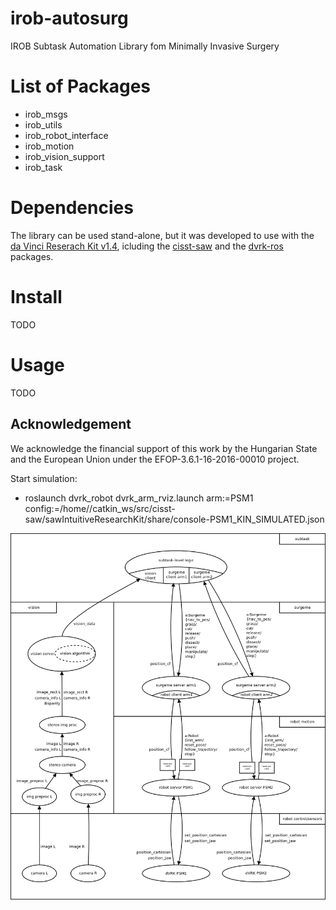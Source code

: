 # irob-autosurg
IROB Subtask Automation Library fom Minimally Invasive Surgery

# List of Packages
* irob_msgs
* irob_utils
* irob_robot_interface
* irob_motion
* irob_vision_support
* irob_task

# Dependencies
The library can be used stand-alone, but it was developed to use with the [da Vinci Reserach Kit v1.4](https://github.com/jhu-dvrk/sawIntuitiveResearchKit/wiki), icluding the [cisst-saw](https://github.com/jhu-cisst/cisst/wiki/Compiling-cisst-and-SAW-with-CMake#13-building-using-catkin-build-tools-for-ros) and the [dvrk-ros](https://github.com/jhu-dvrk/sawIntuitiveResearchKit/wiki/CatkinBuild#dvrk-ros) packages.

# Install
TODO

# Usage
TODO


## Acknowledgement
We acknowledge the financial support of this work by the Hungarian State and the European Union under the  EFOP-3.6.1-16-2016-00010 project.


Start simulation: 
* roslaunch dvrk_robot dvrk_arm_rviz.launch arm:=PSM1 config:=/home/<USERNAME>/catkin_ws/src/cisst-saw/sawIntuitiveResearchKit/share/console-PSM1_KIN_SIMULATED.json

![alt tag](docs/irob-autosurg-blockdiagram_v3.png)
